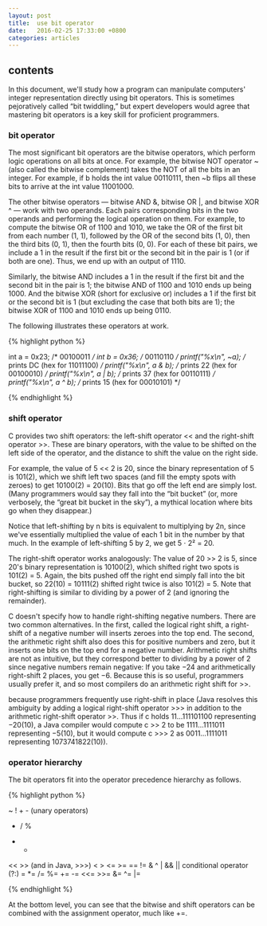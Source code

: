 ```yaml
---
layout: post
title:  use bit operator
date:   2016-02-25 17:33:00 +0800
categories: articles
---
```


<h2>contents</h2>

In this document, we'll study how a program can manipulate computers' integer
representation directly using bit operators. This is sometimes pejoratively
called “bit twiddling,” but expert developers would agree that mastering bit
operators is a key skill for proficient programmers.

<h3>bit operator</h3>

The most significant bit operators are the bitwise operators, which perform
logic operations on all bits at once. For example, the bitwise NOT operator
~ (also called the bitwise complement) takes the NOT of all the bits in an
integer. For example, if b holds the int value 00110111, then ~b flips all
these bits to arrive at the int value 11001000.

The other bitwise operators — bitwise AND &, bitwise OR |, and bitwise XOR ^ —
work with two operands. Each pairs corresponding bits in the two operands and
performing the logical operation on them. For example, to compute the bitwise
OR of 1100 and 1010, we take the OR of the first bit from each number (1, 1),
followed by the OR of the second bits (1, 0), then the third bits (0, 1), then
the fourth bits (0, 0). For each of these bit pairs, we include a 1 in the
result if the first bit or the second bit in the pair is 1 (or if both are one).
Thus, we end up with an output of 1110.

Similarly, the bitwise AND includes a 1 in the result if the first bit and the
second bit in the pair is 1; the bitwise AND of 1100 and 1010 ends up being 1000.
And the bitwise XOR (short for exclusive or) includes a 1 if the first bit or
the second bit is 1 (but excluding the case that both bits are 1); the bitwise
XOR of 1100 and 1010 ends up being 0110.

The following illustrates these operators at work.

{% highlight python %}

int a = 0x23;        /* 00100011 */
int b = 0x36;        /* 00110110 */
printf("%x\n", ~a);
  /* prints DC (hex for 11011100) */
printf("%x\n", a & b);
  /* prints 22 (hex for 00100010) */
printf("%x\n", a | b);
  /* prints 37 (hex for 00110111) */
printf("%x\n", a ^ b);
  /* prints 15 (hex for 00010101) */

{% endhighlight %}

<h3>shift operator</h3>

C provides two shift operators: the left-shift operator << and the right-shift
operator >>. These are binary operators, with the value to be shifted on the
left side of the operator, and the distance to shift the value on the right side.

For example, the value of 5 << 2 is 20, since the binary representation of 5 is
101(2), which we shift left two spaces (and fill the empty spots with zeroes) to
get 10100(2) = 20(10). Bits that go off the left end are simply lost. (Many
programmers would say they fall into the “bit bucket” (or, more verbosely,
the “great bit bucket in the sky”), a mythical location where bits go
when they disappear.)

Notice that left-shifting by n bits is equivalent to multiplying by 2n, since
we've essentially multiplied the value of each 1 bit in the number by that much.
In the example of left-shifting 5 by 2, we get 5 ⋅ 2² = 20.

The right-shift operator works analogously: The value of 20 >> 2 is 5, since
20's binary representation is 10100(2), which shifted right two spots is 101(2)
= 5. Again, the bits pushed off the right end simply fall into the bit bucket,
so 22(10) = 10111(2) shifted right twice is also 101(2) = 5. Note that
right-shifting is similar to dividing by a power of 2 (and ignoring the remainder).

C doesn't specify how to handle right-shifting negative numbers. There are two
common alternatives. In the first, called the logical right shift, a right-shift
of a negative number will inserts zeroes into the top end. The second, the
arithmetic right shift also does this for positive numbers and zero, but it
inserts one bits on the top end for a negative number. Arithmetic right shifts
are not as intuitive, but they correspond better to dividing by a power of 2
since negative numbers remain negative: If you take −24 and arithmetically
right-shift 2 places, you get −6. Because this is so useful, programmers usually
prefer it, and so most compilers do an arithmetic right shift for >>.

because programmers frequently use right-shift in place
(Java resolves this ambiguity by adding a logical right-shift operator >>> in
addition to the arithmetic right-shift operator >>. Thus if c holds
11…111101100 representing −20(10), a Java compiler would compute c >> 2 to
be 1111…1111011 representing −5(10), but it would compute c >>> 2 as
0011…1111011 representing 1073741822(10)).

<h3>operator hierarchy</h3>

The bit operators fit into the operator precedence hierarchy as follows.

{% highlight python %}

~ ! + - (unary operators)
* / %
+ -
<< >> (and in Java, >>>)
< > <= >=
== !=
&
^
|
&&
||
conditional operator (?:)
= *= /= %= += -= <<= >>= &= ^= |=

{% endhighlight %}

At the bottom level, you can see that the bitwise and shift operators can be
combined with the assignment operator, much like +=.
